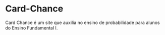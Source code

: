 # Card-Chance
Card Chance é um site que auxilia no ensino de probabilidade para alunos do Ensino Fundamental I.
